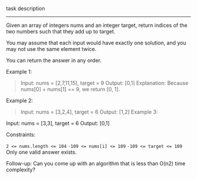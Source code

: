 task description

----

Given an array of integers nums and an integer target, return indices of the two numbers such that they add up to target.

You may assume that each input would have exactly one solution, and you may not use the same element twice.

You can return the answer in any order.

 

Example 1:

>Input: nums = [2,7,11,15], target = 9
>Output: [0,1]
>Explanation: Because nums[0] + nums[1] == 9, we return [0, 1].

Example 2:

>Input: nums = [3,2,4], target = 6
>Output: [1,2]
>Example 3:

Input: nums = [3,3], target = 6
Output: [0,1]
 

Constraints:

`2 <= nums.length <= 104`
`-109 <= nums[i] <= 109`
`-109 <= target <= 109`
Only one valid answer exists.
 

Follow-up: Can you come up with an algorithm that is less than O(n2) time complexity?
